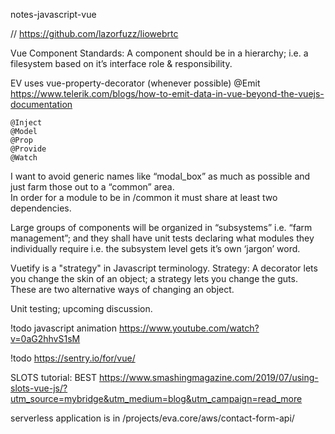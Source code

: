 notes-javascript-vue

// https://github.com/lazorfuzz/liowebrtc


Vue Component Standards:  A component should be in a hierarchy; i.e. a filesystem based on it’s interface role & responsibility.  

EV uses vue-property-decorator (whenever possible)
    @Emit
    https://www.telerik.com/blogs/how-to-emit-data-in-vue-beyond-the-vuejs-documentation

    @Inject
    @Model
    @Prop
    @Provide
    @Watch





I want to avoid generic names like “modal_box” as much as possible and just farm those out to a “common” area.  
In order for a module to be in /common it must share at least two dependencies.     

Large groups of components will be organized in “subsystems” i.e. “farm management”; and they shall have unit tests declaring what modules they individually 
require i.e. the subsystem level gets it’s own ‘jargon’ word.  

Vuetify is a "strategy" in Javascript terminology. 
Strategy: A decorator lets you change the skin of an object; a strategy lets you change the guts. 
These are two alternative ways of changing an object.

Unit testing; upcoming discussion. 

!todo javascript animation
https://www.youtube.com/watch?v=0aG2hhvS1sM

!todo https://sentry.io/for/vue/

SLOTS tutorial:
BEST
https://www.smashingmagazine.com/2019/07/using-slots-vue-js/?utm_source=mybridge&utm_medium=blog&utm_campaign=read_more

serverless application is in /projects/eva.core/aws/contact-form-api/

